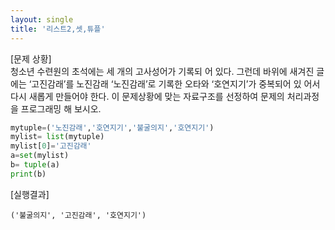 ```yaml
---
layout: single
title: '리스트2,셋,튜플'
---
```


[문제 상황]     
청소년 수련원의 초석에는 세 개의 고사성어가 기록되 
어 있다. 그런데 바위에 새겨진 글에는 ‘고진감래’를 
노진감래 
‘노진감래’로 기록한 오타와 ‘호연지기’가 중복되어 있 
어서 다시 새롭게 만들어야 한다. 이 문제상황에 맞는  자료구조를 선정하여 문제의 처리과정을 프로그래밍  해 보시오. 

~~~python
mytuple=('노진감래','호연지기','불굴의지','호연지기')
mylist= list(mytuple)
mylist[0]='고진감래'
a=set(mylist)
b= tuple(a)
print(b)
~~~

[실행결과]   
~~~
('불굴의지', '고진감래', '호연지기')
~~~
